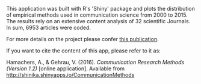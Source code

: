 This application was built with R's 'Shiny' package and plots the distribution of empirical methods used in communication science from 2000 to 2015. The results rely on an extensive content analysis of 32 scientific Journals. In sum, 6953 articles were coded.

For more details on the project please confer [this publication](http://www.halem-verlag.de/2014/beobachtungsverfahren-in-der-kommunikationswissenschaft/).

If you want to cite the content of this app, please refer to it as: 

Hamachers, A., & Gehrau, V. (2016). *Communication Research Methods (Version 1.2)* [online application]. Available from http://shinika.shinyapps.io/CommunicationMethods
